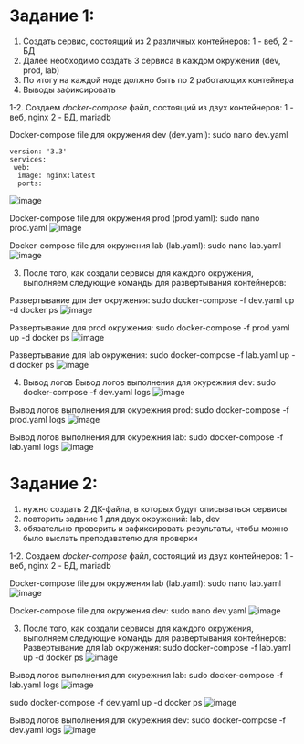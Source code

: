 # Задание 1:
1) Создать сервис, состоящий из 2 различных контейнеров: 1 - веб, 2 - БД
2) Далее необходимо создать 3 сервиса в каждом окружении (dev, prod, lab)
3) По итогу на каждой ноде должно быть по 2 работающих контейнера
4) Выводы зафиксировать

1-2. Создаем *docker-compose* файл, состоящий из двух контейнеров:
   1 - веб, nginx
   2 - БД, mariadb

Docker-compose file для окружения dev (dev.yaml):
sudo nano dev.yaml
```
version: '3.3'
services:
 web:
  image: nginx:latest
  ports:
```
  
![image](https://github.com/user-attachments/assets/dbe13a32-623e-41b0-929e-507724f3ea50)

Docker-compose file для окружения prod (prod.yaml):
sudo nano prod.yaml
![image](https://github.com/user-attachments/assets/aad1fef1-3f1d-4d3c-944c-c34fa3cbc396)

Docker-compose file для окружения lab (lab.yaml):
sudo nano lab.yaml
![image](https://github.com/user-attachments/assets/25a50009-0b67-45c0-9a1f-36590c104225)

3. После того, как создали сервисы для каждого окружения, выполняем следующие команды для развертывания контейнеров:

Развертывание для dev окружения:
sudo docker-compose -f dev.yaml up -d
docker ps
![image](https://github.com/user-attachments/assets/83515794-9912-4ae8-a130-54ef47ec010d)

Развертывание для prod окружения:
sudo docker-compose -f prod.yaml up -d
docker ps
![image](https://github.com/user-attachments/assets/da741690-76a0-4264-b59a-e4db7f19404c)

Развертывание для lab окружения:
sudo docker-compose -f lab.yaml up -d
docker ps
![image](https://github.com/user-attachments/assets/0a15f18b-dae6-4c76-8e56-2504c43efbeb)


4. Вывод логов
Вывод логов выполнения для окурежния dev:
sudo docker-compose -f dev.yaml logs
![image](https://github.com/user-attachments/assets/d37bb4b9-4b8b-4470-9831-b93ec411e0f1)

Вывод логов выполнения для окурежния prod:
sudo docker-compose -f prod.yaml logs
![image](https://github.com/user-attachments/assets/51c42244-d8ec-4dfc-ba08-073e7e745da2)

Вывод логов выполнения для окурежния lab:
sudo docker-compose -f lab.yaml logs
![image](https://github.com/user-attachments/assets/c3637656-ddea-4e94-b442-91841cf7ded7)


# Задание 2:
1) нужно создать 2 ДК-файла, в которых будут описываться сервисы
2) повторить задание 1 для двух окружений: lab, dev
3) обязательно проверить и зафиксировать результаты, чтобы можно было выслать преподавателю для проверки

1-2. Создаем *docker-compose* файл, состоящий из двух контейнеров:
   1 - веб, nginx
   2 - БД, mariadb

Docker-compose file для окружения lab (lab.yaml):
sudo nano lab.yaml
![image](https://github.com/user-attachments/assets/25a50009-0b67-45c0-9a1f-36590c104225)

Docker-compose file для окружения dev:
sudo nano dev.yaml
![image](https://github.com/user-attachments/assets/dbe13a32-623e-41b0-929e-507724f3ea50)

3. После того, как создали сервисы для каждого окружения, выполняем следующие команды для развертывания контейнеров:
Развертывание для lab окружения:
sudo docker-compose -f lab.yaml up -d
docker ps
![image](https://github.com/user-attachments/assets/0a15f18b-dae6-4c76-8e56-2504c43efbeb)

Вывод логов выполнения для окурежния lab:
sudo docker-compose -f lab.yaml logs
![image](https://github.com/user-attachments/assets/c3637656-ddea-4e94-b442-91841cf7ded7)

sudo docker-compose -f dev.yaml up -d
docker ps
![image](https://github.com/user-attachments/assets/83515794-9912-4ae8-a130-54ef47ec010d)

Вывод логов выполнения для окурежния dev:
sudo docker-compose -f dev.yaml logs
![image](https://github.com/user-attachments/assets/d37bb4b9-4b8b-4470-9831-b93ec411e0f1)
